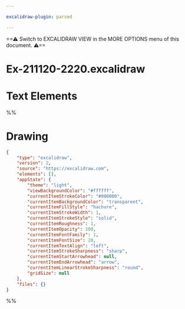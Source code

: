 ```yaml
---

excalidraw-plugin: parsed

---
```

==⚠  Switch to EXCALIDRAW VIEW in the MORE OPTIONS menu of this document. ⚠==


# Ex-211120-2220.excalidraw
# Text Elements
%%
# Drawing
```json
{
	"type": "excalidraw",
	"version": 2,
	"source": "https://excalidraw.com",
	"elements": [],
	"appState": {
		"theme": "light",
		"viewBackgroundColor": "#ffffff",
		"currentItemStrokeColor": "#000000",
		"currentItemBackgroundColor": "transparent",
		"currentItemFillStyle": "hachure",
		"currentItemStrokeWidth": 1,
		"currentItemStrokeStyle": "solid",
		"currentItemRoughness": 1,
		"currentItemOpacity": 100,
		"currentItemFontFamily": 1,
		"currentItemFontSize": 20,
		"currentItemTextAlign": "left",
		"currentItemStrokeSharpness": "sharp",
		"currentItemStartArrowhead": null,
		"currentItemEndArrowhead": "arrow",
		"currentItemLinearStrokeSharpness": "round",
		"gridSize": null
	},
	"files": {}
}
```
%%